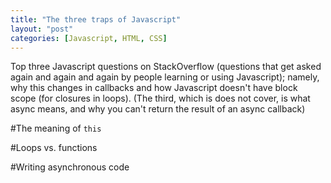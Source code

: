 ```yaml
---
title: "The three traps of Javascript"
layout: "post"
categories: [Javascript, HTML, CSS]
---
```


Top three Javascript questions on StackOverflow (questions that get asked again and again and again by people learning or using Javascript); namely, why this changes in callbacks and how Javascript doesn't have block scope (for closures in loops).
(The third, which is does not cover, is what async means, and why you can't return the result of an async callback)

#The meaning of `this`

#Loops vs. functions

#Writing asynchronous code
